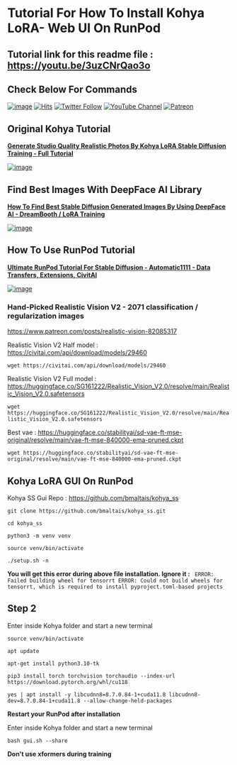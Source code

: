 # Tutorial For How To Install Kohya LoRA- Web UI On RunPod

## Tutorial link for this readme file : https://youtu.be/3uzCNrQao3o

## Check Below For Commands

[![image](https://img.shields.io/discord/772774097734074388?label=Discord&logo=discord)](https://discord.com/servers/software-engineering-courses-secourses-772774097734074388) [![Hits](https://hits.seeyoufarm.com/api/count/incr/badge.svg?url=https%3A%2F%2Fgithub.com%2FFurkanGozukara%2FStable-Diffusion%2Fedit%2Fmain%2FTutorials%2FHow-To-Install-Kohya-LoRA-Web-UI-On-RunPod.md&count_bg=%2379C83D&title_bg=%239E0F0F&icon=apachespark.svg&icon_color=%23E7E7E7&title=views&edge_flat=false)](https://hits.seeyoufarm.com) [![Twitter Follow](https://img.shields.io/twitter/follow/GozukaraFurkan?label=Follow&style=social)](https://twitter.com/GozukaraFurkan) [![YouTube Channel](https://img.shields.io/badge/YouTube-Channel-red?style=for-the-badge&logo=youtube)](https://www.youtube.com/SECourses) [![Patreon](https://img.shields.io/badge/Patreon-Support%20Me-f96854?style=for-the-badge&logo=patreon)](https://www.patreon.com/your_patreon_page)

## Original Kohya Tutorial

[**Generate Studio Quality Realistic Photos By Kohya LoRA Stable Diffusion Training - Full Tutorial**](https://youtu.be/TpuDOsuKIBo)

[![image](https://user-images.githubusercontent.com/19240467/235155355-83ff14e5-a3c8-4ae8-83a5-6d2573189a22.png)](https://youtu.be/TpuDOsuKIBo)

## Find Best Images With DeepFace AI Library

[**How To Find Best Stable Diffusion Generated Images By Using DeepFace AI - DreamBooth / LoRA Training**](https://youtu.be/343I11mhnXs)

[![image](https://user-images.githubusercontent.com/19240467/236293388-6254ff84-0866-4bd4-a5d4-2db3c42be3f0.png)](https://youtu.be/343I11mhnXs)

## How To Use RunPod Tutorial

[**Ultimate RunPod Tutorial For Stable Diffusion - Automatic1111 - Data Transfers, Extensions, CivitAI**](https://www.youtube.com/watch?v=QN1vdGhjcRc) 

[![image](https://user-images.githubusercontent.com/19240467/219958249-82ecb925-901b-4f87-b776-f592b0f5eaad.png)](https://www.youtube.com/watch?v=QN1vdGhjcRc)

### Hand-Picked Realistic Vision V2 - 2071 classification / regularization images

https://www.patreon.com/posts/realistic-vision-82085317

Realistic Vision V2 Half model : https://civitai.com/api/download/models/29460

```wget https://civitai.com/api/download/models/29460```

Realistic Vision V2 Full model : https://huggingface.co/SG161222/Realistic_Vision_V2.0/resolve/main/Realistic_Vision_V2.0.safetensors

```wget https://huggingface.co/SG161222/Realistic_Vision_V2.0/resolve/main/Realistic_Vision_V2.0.safetensors```

Best vae : https://huggingface.co/stabilityai/sd-vae-ft-mse-original/resolve/main/vae-ft-mse-840000-ema-pruned.ckpt

```wget https://huggingface.co/stabilityai/sd-vae-ft-mse-original/resolve/main/vae-ft-mse-840000-ema-pruned.ckpt``` 


## Kohya LoRA GUI On RunPod

Kohya SS Gui Repo : https://github.com/bmaltais/kohya_ss

```
git clone https://github.com/bmaltais/kohya_ss.git

cd kohya_ss

python3 -m venv venv

source venv/bin/activate

./setup.sh -n
```

**You will get this error during above file installation. Ignore it :**  ``` ERROR: Failed building wheel for tensorrt
ERROR: Could not build wheels for tensorrt, which is required to install pyproject.toml-based projects```

## Step 2

Enter inside Kohya folder and start a new terminal

```
source venv/bin/activate

apt update

apt-get install python3.10-tk

pip3 install torch torchvision torchaudio --index-url https://download.pytorch.org/whl/cu118

yes | apt install -y libcudnn8=8.7.0.84-1+cuda11.8 libcudnn8-dev=8.7.0.84-1+cuda11.8 --allow-change-held-packages
```

**Restart your RunPod after installation**

Enter inside Kohya folder and start a new terminal

```
bash gui.sh --share
```

**Don't use xformers during training**
